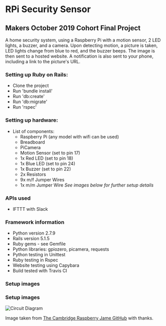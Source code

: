 # RPi Security Sensor
## Makers October 2019 Cohort Final Project

A home security system, using a Raspberry Pi  with a motion sensor, 2 LED lights, a buzzer, and a camera. Upon detecting motion, a picture is taken, LED lights change from blue to red, and the buzzer beeps. The image is then sent to a hosted website. A notification is also sent to your phone, including a link to the picture's URL.

### Setting up Ruby on Rails:
- Clone the project
- Run 'bundle install'
- Run 'db:create'
- Run 'db:migrate'
- Run 'rspec'

### Setting up hardware:
- List of components:
  - Raspberry Pi (any model with wifi can be used)
  - Breadboard
  - PiCamera
  - Motion Sensor (set to pin 17)
  - 1x Red LED (set to pin 18)
  - 1x Blue LED (set to pin 24)
  - 1x Buzzer (set to pin 22)
  - 2x Resistors
  - 9x m/f Jumper Wires
  - 1x m/m Jumper Wire
*See images below for further setup details*

### APIs used
- IFTTT with Slack

### Framework information
- Python version 2.7.9
- Rails version 5.1.5
- Ruby gems - see Gemfile
- Python libraries: gpiozero, picamera, requests
- Python testing in Unittest
- Ruby testing in Rspec
- Website testing using Capybara
- Build tested with Travis CI

### Setup images

### Setup images

![Circuit Diagram](https://drive.google.com/file/d/1TzACJdrsM-3Dthcg4eNuCzEOg1n_WAyM/view)

Image taken from [The Cambridge Raspberry Jame GitHub](https://github.com/CamJam-EduKit/EduKit2) with thanks.
